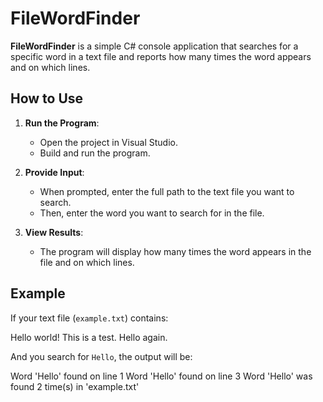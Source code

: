 # FileWordFinder

**FileWordFinder** is a simple C# console application that searches for a specific word in a text file and reports how many times the word appears and on which lines.

## How to Use

1. **Run the Program**:
   - Open the project in Visual Studio.
   - Build and run the program.

2. **Provide Input**:
   - When prompted, enter the full path to the text file you want to search.
   - Then, enter the word you want to search for in the file.

3. **View Results**:
   - The program will display how many times the word appears in the file and on which lines.

## Example

If your text file (`example.txt`) contains:

Hello world!
This is a test.
Hello again.

And you search for `Hello`, the output will be:

Word 'Hello' found on line 1
Word 'Hello' found on line 3
Word 'Hello' was found 2 time(s) in 'example.txt'
